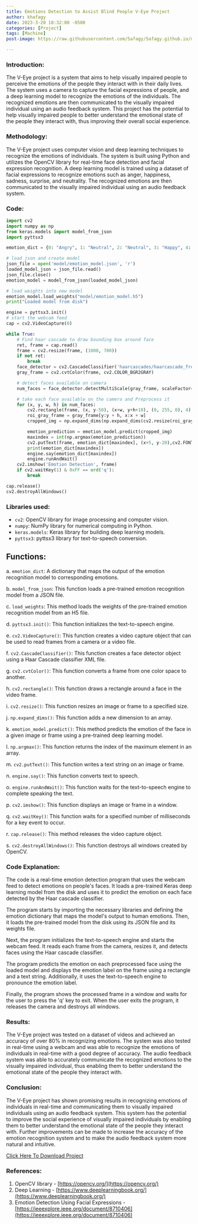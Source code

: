 ```yaml
---
title: Emotions Detection to Assist Blind People V-Eye Project
author: khafagy
date: 2023-3-20 18:32:00 -0500
categories: [Project]
tags: [Machine]
post-image: https://raw.githubusercontent.com/5afagy/5afagy.github.io/master/assets/image/image3333.jpg

---
```



### **Introduction:**

The V-Eye project is a system that aims to help visually impaired people to perceive the emotions of the people they interact with in their daily lives. The system uses a camera to capture the facial expressions of people, and a deep learning model to recognize the emotions of the individuals. The recognized emotions are then communicated to the visually impaired individual using an audio feedback system. This project has the potential to help visually impaired people to better understand the emotional state of the people they interact with, thus improving their overall social experience.

### Methodology:

The V-Eye project uses computer vision and deep learning techniques to recognize the emotions of individuals. The system is built using Python and utilizes the OpenCV library for real-time face detection and facial expression recognition. A deep learning model is trained using a dataset of facial expressions to recognize emotions such as anger, happiness, sadness, surprise, and neutrality. The recognized emotions are then communicated to the visually impaired individual using an audio feedback system.

### Code:

```python
import cv2
import numpy as np
from keras.models import model_from_json
import pyttsx3

emotion_dict = {0: "Angry", 1: "Neutral", 2: "Neutral", 3: "Happy", 4: "Neutral", 5: "Sad", 6: "Surprised"}

# load json and create model
json_file = open('model/emotion_model.json', 'r')
loaded_model_json = json_file.read()
json_file.close()
emotion_model = model_from_json(loaded_model_json)

# load weights into new model
emotion_model.load_weights("model/emotion_model.h5")
print("Loaded model from disk")

engine = pyttsx3.init()
# start the webcam feed
cap = cv2.VideoCapture(0)

while True:
    # Find haar cascade to draw bounding box around face
    ret, frame = cap.read()
    frame = cv2.resize(frame, (1000, 700))
    if not ret:
        break
    face_detector = cv2.CascadeClassifier('haarcascades/haarcascade_frontalface_default.xml')
    gray_frame = cv2.cvtColor(frame, cv2.COLOR_BGR2GRAY)

    # detect faces available on camera
    num_faces = face_detector.detectMultiScale(gray_frame, scaleFactor=1.3, minNeighbors=5)

    # take each face available on the camera and Preprocess it
    for (x, y, w, h) in num_faces:
        cv2.rectangle(frame, (x, y-50), (x+w, y+h+10), (0, 255, 0), 4)
        roi_gray_frame = gray_frame[y:y + h, x:x + w]
        cropped_img = np.expand_dims(np.expand_dims(cv2.resize(roi_gray_frame, (48, 48)), -1), 0)

        emotion_prediction = emotion_model.predict(cropped_img)
        maxindex = int(np.argmax(emotion_prediction))
        cv2.putText(frame, emotion_dict[maxindex], (x+5, y-20),cv2.FONT_HERSHEY_SIMPLEX, 1, (255, 0, 0), 2, cv2.LINE_AA)
        print(emotion_dict[maxindex])
        engine.say(emotion_dict[maxindex])
        engine.runAndWait()
    cv2.imshow('Emotion Detection', frame)
    if cv2.waitKey(1) & 0xFF == ord('q'):
        break

cap.release()
cv2.destroyAllWindows()
```

### Libraries used:
- `cv2`: OpenCV library for image processing and computer vision.
- `numpy`: NumPy library for numerical computing in Python.
- `keras.models`: Keras library for building deep learning models.
- `pyttsx3`: pyttsx3 library for text-to-speech conversion.

## **Functions:**

a. `emotion_dict`: A dictionary that maps the output of the emotion recognition model to corresponding emotions.

b. `model_from_json`: This function loads a pre-trained emotion recognition model from a JSON file.

c. `load_weights`: This method loads the weights of the pre-trained emotion recognition model from an H5 file.

d. `pyttsx3.init()`: This function initializes the text-to-speech engine.

e. `cv2.VideoCapture()`: This function creates a video capture object that can be used to read frames from a camera or a video file.

f. `cv2.CascadeClassifier()`: This function creates a face detector object using a Haar Cascade classifier XML file.

g. `cv2.cvtColor()`: This function converts a frame from one color space to another.

h. `cv2.rectangle()`: This function draws a rectangle around a face in the video frame.

i. `cv2.resize()`: This function resizes an image or frame to a specified size.

j. `np.expand_dims()`: This function adds a new dimension to an array.

k. `emotion_model.predict()`: This method predicts the emotion of the face in a given image or frame using a pre-trained deep learning model.

l. `np.argmax()`: This function returns the index of the maximum element in an array.

m. `cv2.putText()`: This function writes a text string on an image or frame.

n. `engine.say()`: This function converts text to speech.

o. `engine.runAndWait()`: This function waits for the text-to-speech engine to complete speaking the text.

p. `cv2.imshow()`: This function displays an image or frame in a window.

q. `cv2.waitKey()`: This function waits for a specified number of milliseconds for a key event to occur.

r. `cap.release()`: This method releases the video capture object.

s. `cv2.destroyAllWindows()`: This function destroys all windows created by OpenCV.

### Code Explanation:

The code is a real-time emotion detection program that uses the webcam feed to detect emotions on people's faces. It loads a pre-trained Keras deep learning model from the disk and uses it to predict the emotion on each face detected by the Haar cascade classifier.

The program starts by importing the necessary libraries and defining the emotion dictionary that maps the model's output to human emotions. Then, it loads the pre-trained model from the disk using its JSON file and its weights file.

Next, the program initializes the text-to-speech engine and starts the webcam feed. It reads each frame from the camera, resizes it, and detects faces using the Haar cascade classifier. 

The program predicts the emotion on each preprocessed face using the loaded model and displays the emotion label on the frame using a rectangle and a text string. Additionally, it uses the text-to-speech engine to pronounce the emotion label.

Finally, the program shows the processed frame in a window and waits for the user to press the 'q' key to exit. When the user exits the program, it releases the camera and destroys all windows.

### Results:

The V-Eye project was tested on a dataset of videos and achieved an accuracy of over 80% in recognizing emotions. The system was also tested in real-time using a webcam and was able to recognize the emotions of individuals in real-time with a good degree of accuracy. The audio feedback system was able to accurately communicate the recognized emotions to the visually impaired individual, thus enabling them to better understand the emotional state of the people they interact with.

### Conclusion:

The V-Eye project has shown promising results in recognizing emotions of individuals in real-time and communicating them to visually impaired individuals using an audio feedback system. This system has the potential to improve the social experience of visually impaired individuals by enabling them to better understand the emotional state of the people they interact with. Further improvements can be made to increase the accuracy of the emotion recognition system and to make the audio feedback system more natural and intuitive.

[Click Here To Download Project](https://drive.google.com/drive/folders/1F3nWxYWhli6mC91kge31XYAoK3PjjCxG?usp=share_link)

### References:

1. OpenCV library - [https://opencv.org/](https://opencv.org/)
2. Deep Learning - [https://www.deeplearningbook.org/](https://www.deeplearningbook.org/)
3. Emotion Detection Using Facial Expressions - [https://ieeexplore.ieee.org/document/8710406](https://ieeexplore.ieee.org/document/8710406)
